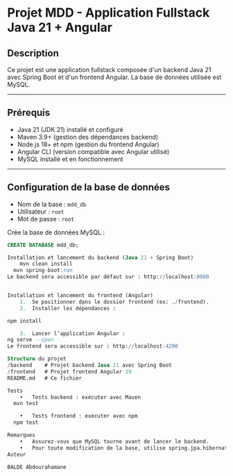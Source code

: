 # Projet MDD - Application Fullstack Java 21 + Angular

## Description

Ce projet est une application fullstack composée d'un backend Java 21 avec Spring Boot et d'un frontend Angular. La base de données utilisée est MySQL.

---

## Prérequis

- Java 21 (JDK 21) installé et configuré
- Maven 3.9+ (gestion des dépendances backend)
- Node.js 18+ et npm (gestion du frontend Angular)
- Angular CLI (version compatible avec Angular utilisé)
- MySQL installé et en fonctionnement

---

## Configuration de la base de données

- Nom de la base : `mdd_db`
- Utilisateur : `root`
- Mot de passe : `root`

Crée la base de données MySQL :

```sql
CREATE DATABASE mdd_db;

Installation et lancement du backend (Java 21 + Spring Boot)
	mvn clean install
  mvn spring-boot:run
Le backend sera accessible par défaut sur : http://localhost:8080


Installation et lancement du frontend (Angular)
	1.	Se positionner dans le dossier frontend (ex: ./frontend).
	2.	Installer les dépendances :

npm install

	3.	Lancer l’application Angular :
ng serve --open
Le frontend sera accessible sur : http://localhost:4200

Structure du projet
/backend    # Projet backend Java 21 avec Spring Boot
/frontend   # Projet frontend Angular 19
README.md   # Ce fichier

Tests
	•	Tests backend : exécuter avec Maven
  mvn test

	•	Tests frontend : exécuter avec npm
  npm test

Remarques
	•	Assurez-vous que MySQL tourne avant de lancer le backend.
	•	Pour toute modification de la base, utilise spring.jpa.hibernate.ddl-auto=update ou un outil de migration type Flyway.
Auteur

BALDE Abdourahamane

